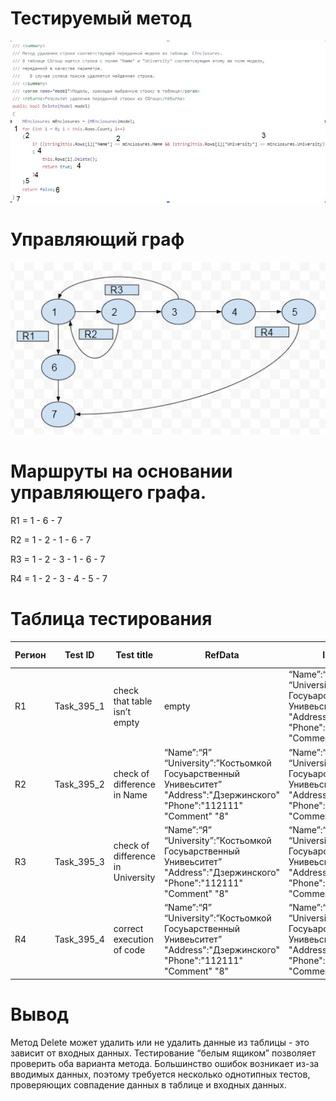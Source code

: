 # Тестируемый метод
![alt text](CODE2.JPG "Тестируемый метод")
# Управляющий граф
![alt text](GRAPH2.JPG "Управляющий граф")
# Маршруты на основании управляющего графа.

R1 = 1 - 6 - 7

R2 = 1 - 2 - 1 - 6 - 7

R3 = 1 - 2 - 3 - 1 - 6 - 7

R4 = 1 - 2 - 3 - 4 - 5 - 7

# Таблица тестирования 
| Регион | Test ID | Test title | RefData | Input value | Expected result | Actual result | Test status (Passed/Failed)|
| --- | --- | --- | --- | --- | --- | --- | --- |
| R1 | Task_395_1 | check that table isn’t empty | empty | “Name”:“Я” “University”:”Костьомкой Госуьарственный Унивеьситет” "Address":"Дзержинского" "Phone":"112111" "Comment" "8" | false | false | Passed|
| R2 | Task_395_2 | check of difference in Name | “Name”:“Я” “University”:”Костьомкой Госуьарственный Унивеьситет” "Address":"Дзержинского" "Phone":"112111" "Comment" "8" | “Name”:“М” “University”:”Костьомкой Госуьарственный Унивеьситет” "Address":"Дзержинского" "Phone":"112111" "Comment" "8" | false | false | Passed|
| R3 | Task_395_3 | check of difference in University | “Name”:“Я” “University”:”Костьомкой Госуьарственный Унивеьситет” "Address":"Дзержинского" "Phone":"112111" "Comment" "8" | “Name”:“Я” “University”:”Цостьомкой Госуьарственный Унивеьситет” "Address":"Дзержинского" "Phone":"112111" "Comment" "8" | false | false | Passed|
| R4 | Task_395_4 | correct execution of code |  “Name”:“Я” “University”:”Костьомкой Госуьарственный Унивеьситет” "Address":"Дзержинского" "Phone":"112111" "Comment" "8" | “Name”:“Я” “University”:”Костьомкой Госуьарственный Унивеьситет” "Address":"Дзержинского" "Phone":"112111" "Comment" "8" | true | true | Passed|

# Вывод
Метод Delete может удалить или не удалить данные из таблицы - это зависит от входных данных. Тестирование “белым ящиком” позволяет проверить оба варианта метода. Большинство ошибок возникает из-за вводимых данных, поэтому требуется несколько однотипных тестов, проверяющих совпадение данных в таблице и входных данных.
